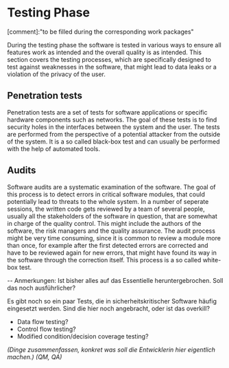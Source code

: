 # Testing Phase

\[comment\]:"to be filled during the corresponding work packages"

During the testing phase the software is tested in various ways to ensure all features work as intended and the overall quality is as intended. This section covers the testing processes, which are specifically designed to test against weaknesses in the software, that might lead to data leaks or a violation of the privacy of the user.

## Penetration tests

Penetration tests are a set of tests for software applications or specific hardware components such as networks. The goal of these tests is to find security holes in the interfaces between the system and the user. The tests are performed from the perspective of a potential attacker from the outside of the system. It is a so called black-box test and can usually be performed with the help of automated tools.

## Audits

Software audits are a systematic examination of the software. The goal of this process is to detect errors in critical software modules, that could potentially lead to threats to the whole system. In a number of seperate sessions, the written code gets reviewed by a team of several people, usually all the stakeholders of the software in question, that are somewhat in charge of the quality control. This might include the authors of the software, the risk managers and the quality assurance. The audit process might be very time consuming, since it is common to review a module more than once, for example after the first detected errors are corrected and have to be reviewed again for new errors, that might have found its way in the software through the correction itself. This process is a so called white-box test.

-- Anmerkungen: Ist bisher alles auf das Essentielle heruntergebrochen. Soll das noch ausführlicher?

Es gibt noch so ein paar Tests, die in sicherheitskritischer Software häufig eingesetzt werden. Sind die hier noch angebracht, oder ist das overkill?

* Data flow testing?
* Control flow testing?
* Modified condition/decision coverage testing?

_\(Dinge zusammenfassen, konkret was soll die Entwicklerin hier eigentlich machen.\)_ _\(QM, QA\)_

